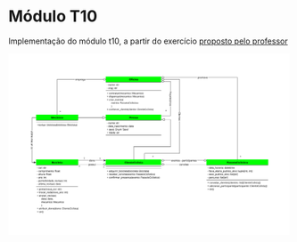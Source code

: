 # Módulo T10

Implementação do módulo t10, a partir do exercício [proposto pelo professor](https://github.com/kyriosdata/oo/blob/master/topicos/10.md)

![diagrama de classes](docs/diagrama_classes.svg)